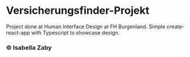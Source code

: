 # Versicherungsfinder-Projekt 

Project done at Human Interface Design at FH Burgenland. Simple create-react-app with Typescript to showcase design. 

### © Isabella Zaby 
